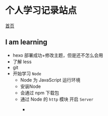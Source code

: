 # 个人学习记录站点

[首页](https://blacksilkskirt.github.io/Bird/)

## I am learning

- hexo 部署成功+修改主题，但是还不怎么会用
- 了解 less
- git 
- 开始学习 `Node`
  + Node 为 JavaScript 运行环境
  + 安装Node
  + 会通过 npm 下载包 
  + 通过 Node 的 `http` 模块 开启 `Server`
    * ```javascript var http = require('http')
